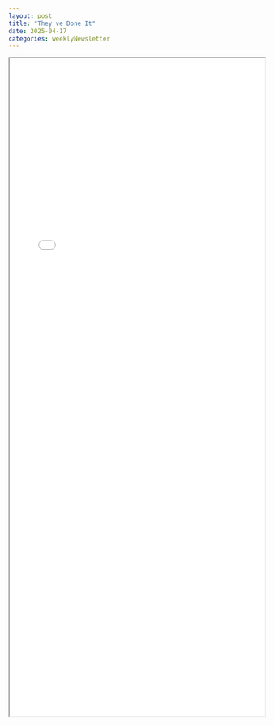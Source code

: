 ```yaml
---
layout: post
title: "They've Done It"
date: 2025-04-17
categories: weeklyNewsletter
---
```


<iframe src="{{ site.baseurl }}/BroncoBulletin/The Broncobots Bulletin 29 - GKC Special.pdf" width="100%" height="1300em">
    </iframe>
